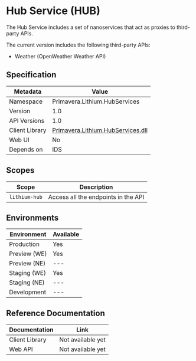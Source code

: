 # Hub Service (HUB)

The Hub Service includes a set of nanoservices that act as proxies to third-party APIs.

The current version includes the following third-party APIs:

- Weather (OpenWeather Weather API)

## Specification

| Metadata | Value |
| - | - |
| Namespace | Primavera.Lithium.HubServices |
| Version | 1.0 |
| API Versions | 1.0 |
| Client Library | [Primavera.Lithium.HubServices.dll](http://nuget.primaverabss.com:82/feeds/public-lithium-general/Primavera.Lithium.HubServices/) |
| Web UI | No |
| Depends on | IDS |

## Scopes

| Scope | Description |
| - | - |
| `lithium-hub` | Access all the endpoints in the API |

## Environments

| Environment | Available |
| - | - |
| Production | Yes |
| Preview (WE) | Yes |
| Preview (NE) | --- |
| Staging (WE) | Yes |
| Staging (NE) | --- |
| Development | --- |

## Reference Documentation

| Documentation | Link |
| - | - |
| Client Library | Not available yet |
| Web API | Not available yet |
